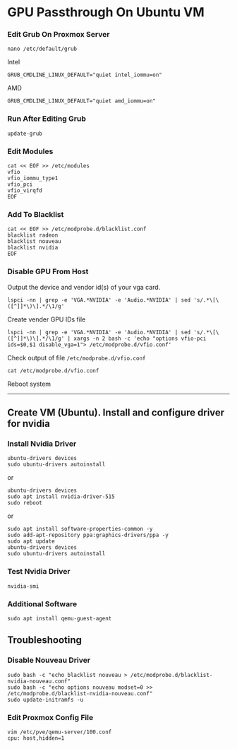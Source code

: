# GPU Passthrough On Ubuntu VM

### Edit Grub On Proxmox Server
```
nano /etc/default/grub
```
Intel
```
GRUB_CMDLINE_LINUX_DEFAULT="quiet intel_iommu=on"
```
AMD
```
GRUB_CMDLINE_LINUX_DEFAULT="quiet amd_iommu=on"
```

### Run After Editing Grub
```
update-grub
```

### Edit Modules
```
cat << EOF >> /etc/modules
vfio
vfio_iommu_type1
vfio_pci
vfio_virqfd
EOF
```

### Add To Blacklist
```
cat << EOF >> /etc/modprobe.d/blacklist.conf
blacklist radeon
blacklist nouveau
blacklist nvidia
EOF
```

### Disable GPU From Host
Output the device and vendor id(s) of your vga card.
```
lspci -nn | grep -e 'VGA.*NVIDIA' -e 'Audio.*NVIDIA' | sed 's/.*\[\([^]]*\)\].*/\1/g'
```
Create vender GPU IDs file
```
lspci -nn | grep -e 'VGA.*NVIDIA' -e 'Audio.*NVIDIA' | sed 's/.*\[\([^]]*\)\].*/\1/g' | xargs -n 2 bash -c 'echo "options vfio-pci ids=$0,$1 disable_vga=1"> /etc/modprobe.d/vfio.conf'
```
Check output of file ```/etc/modprobe.d/vfio.conf```
```
cat /etc/modprobe.d/vfio.conf
```
Reboot system

---

## Create VM (Ubuntu). Install and configure driver for nvidia

### Install Nvidia Driver
```
ubuntu-drivers devices
sudo ubuntu-drivers autoinstall
```
or
```
ubuntu-drivers devices
sudo apt install nvidia-driver-515
sudo reboot
```
or
```
sudo apt install software-properties-common -y
sudo add-apt-repository ppa:graphics-drivers/ppa -y
sudo apt update
ubuntu-drivers devices
sudo ubuntu-drivers autoinstall
```

### Test Nvidia Driver
```
nvidia-smi
```

### Additional Software
```
sudo apt install qemu-guest-agent
```

## Troubleshooting

### Disable Nouveau Driver
```
sudo bash -c "echo blacklist nouveau > /etc/modprobe.d/blacklist-nvidia-nouveau.conf"
sudo bash -c "echo options nouveau modset=0 >> /etc/modprobe.d/blacklist-nvidia-nouveau.conf"
sudo update-initramfs -u
```
### Edit Proxmox Config File
```
vim /etc/pve/qemu-server/100.conf
cpu: host,hidden=1
```
